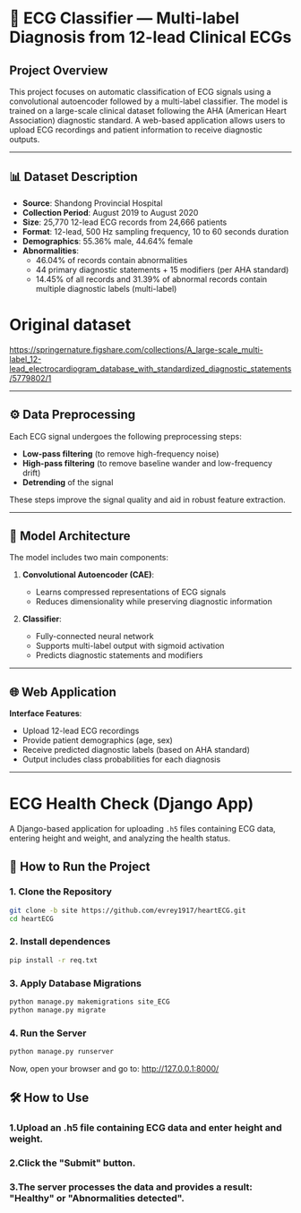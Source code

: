 # 🚀 ECG Classifier — Multi-label Diagnosis from 12-lead Clinical ECGs

## Project Overview

This project focuses on automatic classification of ECG signals using a convolutional autoencoder followed by a multi-label classifier. The model is trained on a large-scale clinical dataset following the AHA (American Heart Association) diagnostic standard. A web-based application allows users to upload ECG recordings and patient information to receive diagnostic outputs.

---

## 📊 Dataset Description

- **Source**: Shandong Provincial Hospital  
- **Collection Period**: August 2019 to August 2020  
- **Size**: 25,770 12-lead ECG records from 24,666 patients  
- **Format**: 12-lead, 500 Hz sampling frequency, 10 to 60 seconds duration  
- **Demographics**: 55.36% male, 44.64% female  
- **Abnormalities**:  
  - 46.04% of records contain abnormalities  
  - 44 primary diagnostic statements + 15 modifiers (per AHA standard)  
  - 14.45% of all records and 31.39% of abnormal records contain multiple diagnostic labels (multi-label)

# Original dataset
https://springernature.figshare.com/collections/A_large-scale_multi-label_12-lead_electrocardiogram_database_with_standardized_diagnostic_statements/5779802/1

---

## ⚙️ Data Preprocessing

Each ECG signal undergoes the following preprocessing steps:

- **Low-pass filtering** (to remove high-frequency noise)
- **High-pass filtering** (to remove baseline wander and low-frequency drift)
- **Detrending** of the signal

These steps improve the signal quality and aid in robust feature extraction.

---

## 🧠 Model Architecture

The model includes two main components:

1. **Convolutional Autoencoder (CAE)**:
   - Learns compressed representations of ECG signals
   - Reduces dimensionality while preserving diagnostic information

2. **Classifier**:
   - Fully-connected neural network
   - Supports multi-label output with sigmoid activation
   - Predicts diagnostic statements and modifiers

---

## 🌐 Web Application

**Interface Features**:

- Upload 12-lead ECG recordings
- Provide patient demographics (age, sex)
- Receive predicted diagnostic labels (based on AHA standard)
- Output includes class probabilities for each diagnosis

---


# **ECG Health Check (Django App)**  

A Django-based application for uploading `.h5` files containing ECG data, entering height and weight, and analyzing the health status.  

## 🚀 **How to Run the Project**  

### **1. Clone the Repository**  
```bash
git clone -b site https://github.com/evrey1917/heartECG.git
cd heartECG
```
### **2. Install dependences**  
```bash
pip install -r req.txt

```
### **3. Apply Database Migrations**
```bash
python manage.py makemigrations site_ECG
python manage.py migrate
```
### **4. Run the Server**
```bash
python manage.py runserver
```
Now, open your browser and go to:
http://127.0.0.1:8000/


## 🛠 **How to Use**
### **1.Upload an .h5 file containing ECG data and enter height and weight.**
### **2.Click the "Submit" button.**
### **3.The server processes the data and provides a result: "Healthy" or "Abnormalities detected".**

